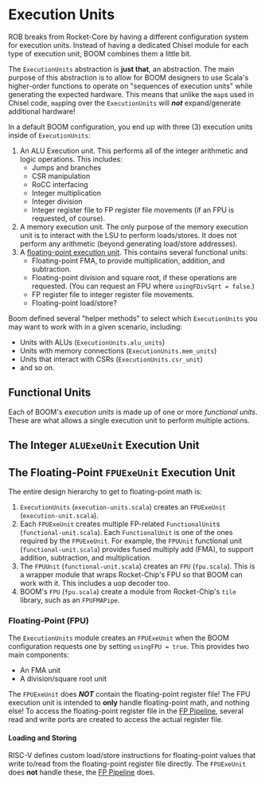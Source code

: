 # Execution Units

ROB breaks from Rocket-Core by having a different configuration system for execution units.
Instead of having a dedicated Chisel module for each type of execution unit, BOOM combines them a little bit.

The `ExecutionUnits` abstraction is **just that**, an abstraction.
The main purpose of this abstraction is to allow for BOOM designers to use Scala's higher-order functions to operate on "sequences of execution units" while generating the expected hardware.
This means that unlike the `map`s used in Chisel code, `map`ping over the `ExecutionUnits` will ***not*** expand/generate additional hardware!

In a default BOOM configuration, you end up with three (3) execution units inside of `ExecutionUnits`:
  1. An ALU Execution unit.
     This performs all of the integer arithmetic and logic operations.
     This includes:
       * Jumps and branches
       * CSR manipulation
       * RoCC interfacing
       * Integer multiplication
       * Integer division
       * Integer register file to FP register file movements (if an FPU is requested, of course).
  2. A memory execution unit.
     The only purpose of the memory execution unit is to interact with the LSU to perform loads/stores.
     It does not perform any arithmetic (beyond generating load/store addresses).
  3. A [floating-point execution unit](#the-floating-point-fpuexeunit-execution-unit).
     This contains several functional units:
     * Floating-point FMA, to provide multiplication, addition, and subtraction.
     * Floating-point division and square root, if these operations are requested.
       (You can request an FPU where `usingFDivSqrt = false`.)
     * FP register file to integer register file movements.
     * Floating-point load/store?

Boom defined several "helper methods" to select which `ExecutionUnits` you may want to work with in a given scenario, including:
  * Units with ALUs (`ExecutionUnits.alu_units`)
  * Units with memory connections (`ExecutionUnits.mem_units`)
  * Units that interact with CSRs (`ExecutionUnits.csr_unit`)
  * and so on.

## Functional Units
Each of BOOM's *execution units* is made up of one or more *functional units*.
These are what allows a single execution unit to perform multiple actions.

## The Integer `ALUExeUnit` Execution Unit

## The Floating-Point `FPUExeUnit` Execution Unit
The entire design hierarchy to get to floating-point math is:
  1. `ExecutionUnits` (`execution-units.scala`) creates an `FPUExeUnit` (`execution-unit.scala`).
  2. Each `FPUExeUnit` creates multiple FP-related `FunctionalUnit`s (`functional-unit.scala`).
     Each `FunctionalUnit` is one of the ones required by the `FPUExeUnit`.
     For example, the `FPUUnit` functional unit (`functional-unit.scala`) provides fused multiply add (FMA), to support addition, subtraction, and multiplication.
  3. The `FPUUnit` (`functional-unit.scala`) creates an `FPU` (`fpu.scala`).
     This is a wrapper module that wraps Rocket-Chip's FPU so that BOOM can work with it.
     This includes a uop decoder too.
  4. BOOM's `FPU` (`fpu.scala`) create a module from Rocket-Chip's `tile` library, such as an `FPUFMAPipe`.

### Floating-Point (FPU)
The `ExecutionUnits` module creates an `FPUExeUnit` when the BOOM configuration requests one by setting `usingFPU = true`.
This provides two main components:
  * An FMA unit
  * A division/square root unit

The `FPUExeUnit` does ***NOT*** contain the floating-point register file!
The FPU execution unit is intended to **only** handle floating-point math, and nothing else!
To access the floating-point register file in the [FP Pipeline](./fp-pipeline.md), several read and write ports are created to access the actual register file.

#### Loading and Storing
RISC-V defines custom load/store instructions for floating-point values that write to/read from the floating-point register file directly.
The `FPUExeUnit` does **not** handle these, the [FP Pipeline](./fp-pipeline.md#loading-and-storing) does.
